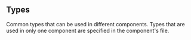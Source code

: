 ## Types

Common types that can be used in different components.
Types that are used in only one component are specified in the component's file.
